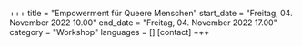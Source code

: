 +++
title = "Empowerment für Queere Menschen"
start_date = "Freitag, 04. November 2022 10.00"
end_date = "Freitag, 04. November 2022 17.00"
category = "Workshop"
languages = []
[contact]
+++